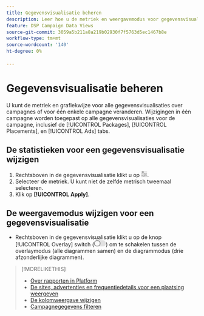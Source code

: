 ```yaml
---
title: Gegevensvisualisatie beheren
description: Leer hoe u de metriek en weergavemodus voor gegevensvisualisatie wijzigt.
feature: DSP Campaign Data Views
source-git-commit: 3059a5b211a8a219b02930f7f5763d5ec1467b8e
workflow-type: tm+mt
source-wordcount: '140'
ht-degree: 0%

---
```


# Gegevensvisualisatie beheren

U kunt de metriek en grafiekwijze voor alle gegevensvisualisaties over campagnes of voor één enkele campagne veranderen. Wijzigingen in één campagne worden toegepast op alle gegevensvisualisaties voor de campagne, inclusief de [!UICONTROL Packages], [!UICONTROL Placements], en [!UICONTROL Ads] tabs.

## De statistieken voor een gegevensvisualisatie wijzigen

1. Rechtsboven in de gegevensvisualisatie klikt u op ![Instellingen](/help/dsp/assets/settings-chart.png).
1. Selecteer de metriek.
U kunt niet de zelfde metrisch tweemaal selecteren.
1. Klik op **[!UICONTROL Apply]**.

## De weergavemodus wijzigen voor een gegevensvisualisatie

* Rechtsboven in de gegevensvisualisatie klikt u op de knop [!UICONTROL Overlay] switch (![Overlay-switch](/help/dsp/assets/overlay.png)) om te schakelen tussen de overlaymodus (alle diagrammen samen) en de diagrammodus (drie afzonderlijke diagrammen).

>[!MORELIKETHIS]
>
>* [Over rapporten in Platform](campaign-reports-about.md)
>* [De sites, advertenties en frequentiedetails voor een plaatsing weergeven](placement-details-view.md)
>* [De kolomweergave wijzigen](column-view-change.md)
>* [Campagnegegevens filteren](campaign-data-filter.md)

